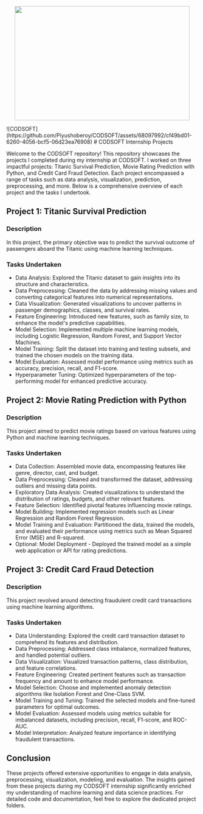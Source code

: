 <p align="center">
  <img width="460" height="300" src="https://github.com/Piyushoberoy/CODSOFT/assets/68097992/cf49bd01-6260-4056-bcf5-06d23ea76908">
</p>
![CODSOFT](https://github.com/Piyushoberoy/CODSOFT/assets/68097992/cf49bd01-6260-4056-bcf5-06d23ea76908)
# CODSOFT Internship Projects

Welcome to the CODSOFT repository! This repository showcases the projects I completed during my internship at CODSOFT. I worked on three impactful projects: Titanic Survival Prediction, Movie Rating Prediction with Python, and Credit Card Fraud Detection. Each project encompassed a range of tasks such as data analysis, visualization, prediction, preprocessing, and more. Below is a comprehensive overview of each project and the tasks I undertook.

## Project 1: Titanic Survival Prediction

### Description
In this project, the primary objective was to predict the survival outcome of passengers aboard the Titanic using machine learning techniques.

### Tasks Undertaken
- Data Analysis: Explored the Titanic dataset to gain insights into its structure and characteristics.
- Data Preprocessing: Cleaned the data by addressing missing values and converting categorical features into numerical representations.
- Data Visualization: Generated visualizations to uncover patterns in passenger demographics, classes, and survival rates.
- Feature Engineering: Introduced new features, such as family size, to enhance the model's predictive capabilities.
- Model Selection: Implemented multiple machine learning models, including Logistic Regression, Random Forest, and Support Vector Machines.
- Model Training: Split the dataset into training and testing subsets, and trained the chosen models on the training data.
- Model Evaluation: Assessed model performance using metrics such as accuracy, precision, recall, and F1-score.
- Hyperparameter Tuning: Optimized hyperparameters of the top-performing model for enhanced predictive accuracy.

## Project 2: Movie Rating Prediction with Python

### Description
This project aimed to predict movie ratings based on various features using Python and machine learning techniques.

### Tasks Undertaken
- Data Collection: Assembled movie data, encompassing features like genre, director, cast, and budget.
- Data Preprocessing: Cleaned and transformed the dataset, addressing outliers and missing data points.
- Exploratory Data Analysis: Created visualizations to understand the distribution of ratings, budgets, and other relevant features.
- Feature Selection: Identified pivotal features influencing movie ratings.
- Model Building: Implemented regression models such as Linear Regression and Random Forest Regression.
- Model Training and Evaluation: Partitioned the data, trained the models, and evaluated their performance using metrics such as Mean Squared Error (MSE) and R-squared.
- Optional: Model Deployment - Deployed the trained model as a simple web application or API for rating predictions.

## Project 3: Credit Card Fraud Detection

### Description
This project revolved around detecting fraudulent credit card transactions using machine learning algorithms.

### Tasks Undertaken
- Data Understanding: Explored the credit card transaction dataset to comprehend its features and distribution.
- Data Preprocessing: Addressed class imbalance, normalized features, and handled potential outliers.
- Data Visualization: Visualized transaction patterns, class distribution, and feature correlations.
- Feature Engineering: Created pertinent features such as transaction frequency and amount to enhance model performance.
- Model Selection: Choose and implemented anomaly detection algorithms like Isolation Forest and One-Class SVM.
- Model Training and Tuning: Trained the selected models and fine-tuned parameters for optimal outcomes.
- Model Evaluation: Assessed models using metrics suitable for imbalanced datasets, including precision, recall, F1-score, and ROC-AUC.
- Model Interpretation: Analyzed feature importance in identifying fraudulent transactions.

## Conclusion

These projects offered extensive opportunities to engage in data analysis, preprocessing, visualization, modeling, and evaluation. The insights gained from these projects during my CODSOFT internship significantly enriched my understanding of machine learning and data science practices. For detailed code and documentation, feel free to explore the dedicated project folders.
